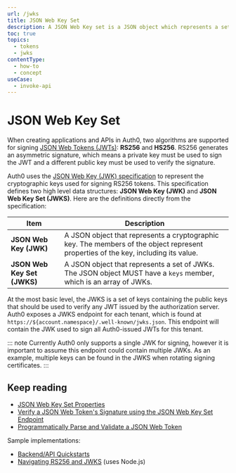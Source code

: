 ```yaml
---
url: /jwks
title: JSON Web Key Set
description: A JSON Web Key set is a JSON object which represents a set of JSON Web Keys (a JSON object that represents a cryptographic key).
toc: true
topics:
  - tokens
  - jwks
contentType:
  - how-to
  - concept
useCase:
  - invoke-api
---
```

# JSON Web Key Set

When creating applications and APIs in Auth0, two algorithms are supported for signing [JSON Web Tokens (JWTs)](/jwt): **RS256** and **HS256**. RS256 generates an asymmetric signature, which means a private key must be used to sign the JWT and a different public key must be used to verify the signature.

Auth0 uses the [JSON Web Key (JWK) specification](https://tools.ietf.org/html/rfc7517) to represent the cryptographic keys used for signing RS256 tokens. This specification defines two high level data structures: **JSON Web Key (JWK)** and **JSON Web Key Set (JWKS)**. Here are the definitions directly from the specification:

| Item | Description |
| - | - |
| **JSON Web Key (JWK)** | A JSON object that represents a cryptographic key. The members of the object represent properties of the key, including its value. |
| **JSON Web Key Set (JWKS)** | A JSON object that represents a set of JWKs. The JSON object MUST have a `keys` member, which is an array of JWKs. |

At the most basic level, the JWKS is a set of keys containing the public keys that should be used to verify any JWT issued by the authorization server. Auth0 exposes a JWKS endpoint for each tenant, which is found at `https://${account.namespace}/.well-known/jwks.json`. This endpoint will contain the JWK used to sign all Auth0-issued JWTs for this tenant. 

::: note
Currently Auth0 only supports a single JWK for signing, however it is important to assume this endpoint could contain multiple JWKs. As an example, multiple keys can be found in the JWKS when rotating signing certificates.
:::

## Keep reading

* [JSON Web Key Set Properties](/tokens/jwt/reference/jwks-properties)
* [Verify a JSON Web Token's Signature using the JSON Web Key Set Endpoint](/tokens/jwt/guides/verify-jwt-using-jwks)
* [Programmatically Parse and Validate a JSON Web Token](/tokens/guides/parse-validate-jwt-programmatically)

Sample implementations:
* [Backend/API Quickstarts](/quickstart/backend)
* [Navigating RS256 and JWKS](https://auth0.com/blog/navigating-rs256-and-jwks/) (uses Node.js)
